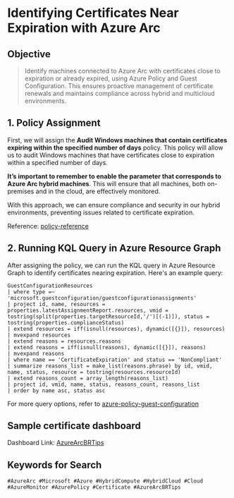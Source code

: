 # Identifying Certificates Near Expiration with Azure Arc

## Objective  
>Identify machines connected to Azure Arc with certificates close to expiration or already expired, using Azure Policy and Guest Configuration. This ensures proactive management of certificate renewals and maintains compliance across hybrid and multicloud environments.

## 1. Policy Assignment

First, we will assign the **Audit Windows machines that contain certificates expiring within the specified number of days** policy. This policy will allow us to audit Windows machines that have certificates close to expiration within a specified number of days.

**It’s important to remember to enable the parameter that corresponds to Azure Arc hybrid machines**. This will ensure that all machines, both on-premises and in the cloud, are effectively monitored.

With this approach, we can ensure compliance and security in our hybrid environments, preventing issues related to certificate expiration.

Reference: [policy-reference](https://learn.microsoft.com/en-us/azure/virtual-machines/policy-reference)

## 2. Running KQL Query in Azure Resource Graph

After assigning the policy, we can run the KQL query in Azure Resource Graph to identify certificates nearing expiration. Here's an example query:

```kusto
GuestConfigurationResources
| where type =~ 'microsoft.guestconfiguration/guestconfigurationassignments'
| project id, name, resources = properties.latestAssignmentReport.resources, vmid = tostring(split(properties.targetResourceId,'/')[(-1)]), status = tostring(properties.complianceStatus)
| extend resources = iff(isnull(resources), dynamic([{}]), resources)
| mvexpand resources
| extend reasons = resources.reasons
| extend reasons = iff(isnull(reasons), dynamic([{}]), reasons)
| mvexpand reasons
| where name == 'CertificateExpiration' and status == 'NonCompliant'
| summarize reasons_list = make_list(reasons.phrase) by id, vmid, name, status, resource = tostring(resources.resourceId)
| extend reasons_count = array_length(reasons_list)
| project id, vmid, name, status, reasons_count, reasons_list
| order by name asc, status asc
```

For more query options, refer to [azure-policy-guest-configuration](https://learn.microsoft.com/en-us/azure/governance/policy/samples/resource-graph-samples?tabs=azure-cli#azure-policy-guest-configuration)

## Sample certificate dashboard
Dashboard Link: [AzureArcBRTips](https://github.com/fabiotreze/AzureArcBRTips/blob/main/dashboards/lab6_Arc%20Demo%20-%20Certificates.json)

## Keywords for Search  

`#AzureArc #Microsoft #Azure #HybridCompute #HybridCloud #Cloud #AzureMonitor #AzurePolicy #Certificate #AzureArcBRTips`
